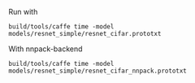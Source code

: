 Run with
```
build/tools/caffe time -model models/resnet_simple/resnet_cifar.prototxt
```

With nnpack-backend
```
build/tools/caffe time -model models/resnet_simple/resnet_cifar_nnpack.prototxt
```
